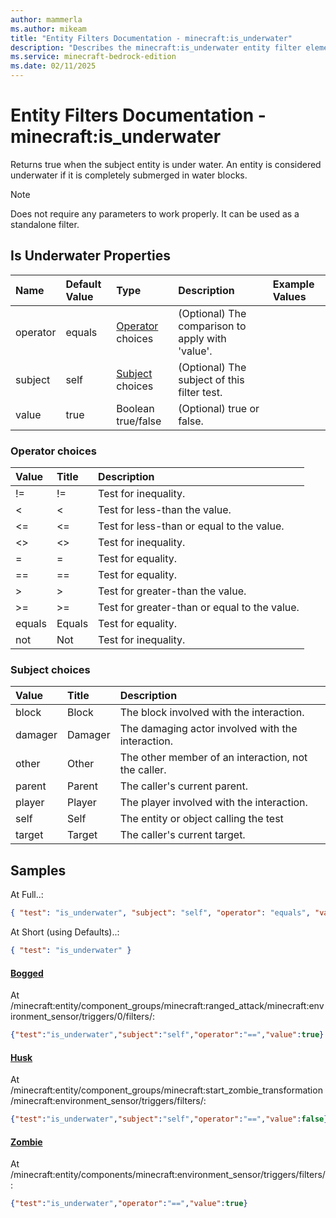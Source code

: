 ```yaml
---
author: mammerla
ms.author: mikeam
title: "Entity Filters Documentation - minecraft:is_underwater"
description: "Describes the minecraft:is_underwater entity filter element"
ms.service: minecraft-bedrock-edition
ms.date: 02/11/2025 
---
```


# Entity Filters Documentation - minecraft:is_underwater

Returns true when the subject entity is under water. An entity is considered underwater if it is completely submerged in water blocks.

> [!Note]
> Does not require any parameters to work properly. It can be used as a standalone filter.


## Is Underwater Properties

|Name       |Default Value |Type |Description |Example Values |
|:----------|:-------------|:----|:-----------|:------------- |
| operator | equals | [Operator](#operator-choices) choices | (Optional) The comparison to apply with 'value'. |  | 
| subject | self | [Subject](#subject-choices) choices | (Optional) The subject of this filter test. |  | 
| value | true | Boolean true/false | (Optional) true or false. |  | 

### Operator choices

|Value       |Title |Description |
|:-----------|:-----|:-----------|
| != | != | Test for inequality.|
| < | < | Test for less-than the value.|
| <= | <= | Test for less-than or equal to the value.|
| <> | <> | Test for inequality.|
| = | = | Test for equality.|
| == | == | Test for equality.|
| > | > | Test for greater-than the value.|
| >= | >= | Test for greater-than or equal to the value.|
| equals | Equals | Test for equality.|
| not | Not | Test for inequality.|

### Subject choices

|Value       |Title |Description |
|:-----------|:-----|:-----------|
| block | Block | The block involved with the interaction.|
| damager | Damager | The damaging actor involved with the interaction.|
| other | Other | The other member of an interaction, not the caller.|
| parent | Parent | The caller's current parent.|
| player | Player | The player involved with the interaction.|
| self | Self | The entity or object calling the test|
| target | Target | The caller's current target.|

## Samples

At Full..: 

```json
{ "test": "is_underwater", "subject": "self", "operator": "equals", "value": "true" }
```

At Short (using Defaults)..: 

```json
{ "test": "is_underwater" }
```

#### [Bogged](https://github.com/Mojang/bedrock-samples/tree/preview/behavior_pack/entities/bogged.json)

At /minecraft:entity/component_groups/minecraft:ranged_attack/minecraft:environment_sensor/triggers/0/filters/: 

```json
{"test":"is_underwater","subject":"self","operator":"==","value":true}
```

#### [Husk](https://github.com/Mojang/bedrock-samples/tree/preview/behavior_pack/entities/husk.json)

At /minecraft:entity/component_groups/minecraft:start_zombie_transformation/minecraft:environment_sensor/triggers/filters/: 

```json
{"test":"is_underwater","subject":"self","operator":"==","value":false}
```

#### [Zombie](https://github.com/Mojang/bedrock-samples/tree/preview/behavior_pack/entities/zombie.json)

At /minecraft:entity/components/minecraft:environment_sensor/triggers/filters/: 

```json
{"test":"is_underwater","operator":"==","value":true}
```

